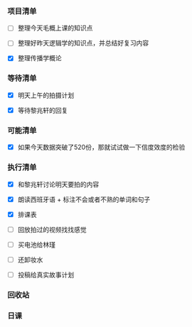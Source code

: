 ### 项目清单

- [ ] 整理今天毛概上课的知识点

- [ ] 整理好昨天逻辑学的知识点，并总结好复习内容

- [x] 整理传播学概论

  

### 等待清单

- [x] 明天上午的拍摄计划

- [x] 等待黎兆轩的回复

  

### 可能清单

- [x] 如果今天数据突破了520份，那就试试做一下信度效度的检验

  

### 执行清单

- [x] 和黎兆轩讨论明天要拍的内容

- [x] 朗读西班牙语 + 标注不会或者不熟的单词和句子

- [x] 排课表

- [ ] 回放拍过的视频找找感觉

- [ ] 买电池给林瑾

- [ ] 还卸妆水

- [ ] 投稿给真实故事计划

  

### 回收站

### 日课